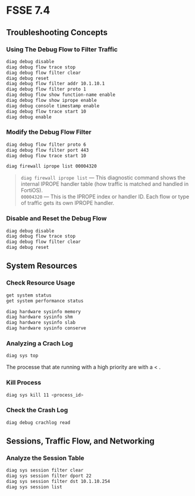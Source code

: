 # FSSE 7.4
## Troubleshooting Concepts
### Using The Debug Flow to Filter Traffic
```bash
diag debug disable
diag debug flow trace stop
diag debug flow filter clear
diag debug reset
diag debug flow filter addr 10.1.10.1
diag debug flow filter proto 1
diag debug flow show function-name enable
diag debug flow show iprope enable
diag debug console timestamp enable
diag debug flow trace start 10
diag debug enable
```
### Modify the Debug Flow Filter
```bash
diag debug flow filter proto 6
diag debug flow filter port 443
diag debug flow trace start 10
```
```bash
diag firewall iprope list 00004320 
```
> `diag firewall iprope list` — This diagnostic command shows the internal IPROPE handler table (how traffic is matched and handled in FortiOS).<br />
> `00004320` — This is the IPROPE index or handler ID. Each flow or type of traffic gets its own IPROPE handler.

### Disable and Reset the Debug Flow
```bash
diag debug disable
diag debug flow trace stop
diag debug flow filter clear
diag debug reset
```
## System Resources
### Check Resource Usage
```bash
get system status
get system performance status
```
```bash
diag hardware sysinfo memory
diag hardware sysinfo shm
diag hardware sysinfo slab
diag hardware sysinfo conserve
```
### Analyzing a Crach Log 
```bash
diag sys top
```
The processe that ate running with a high priority are with a < .
### Kill Process
```bash
diag sys kill 11 <process_id>
```
### Check the Crash Log
```bash
diag debug crachlog read
```
## Sessions, Traffic Flow, and Networking
### Analyze the Session Table
```bash
diag sys session filter clear
diag sys session filter dport 22
diag sys session filter dst 10.1.10.254
diag sys session list
```